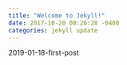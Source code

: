 ```yaml
---
title: "Welcome to Jekyll!"
date: 2017-10-20 08:26:28 -0400
categories: jekyll update
---
```


2019-01-18-first-post
